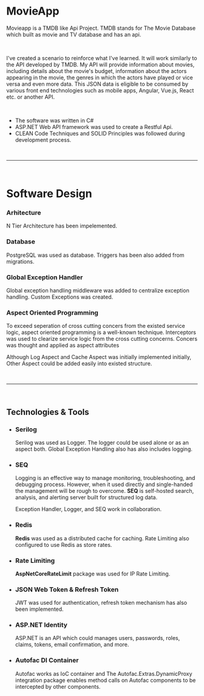 # MovieApp

Movieapp is a TMDB like Api Project. TMDB stands for The Movie Database which built as movie and TV database and has an api.

<br>

I've created a scenario to reinforce what I've learned. It will work similarly to the API developed by TMDB. My API will provide information about movies, including details about the movie's budget, information about the actors appearing in the movie, the genres in which the actors have played or vice versa and even more data.
This JSON data is eligible to be consumed by various front end technologies such as mobile apps, Angular, Vue.js, React etc. or another API.

<br>

* The software was written in C#
* ASP.NET Web API framework was used to create a Restful Api.
* CLEAN Code Techniques and SOLID Principles was followed during development process.

<br>
<hr>
<br>

# Software Design

### Arhitecture
N Tier Architecture has been impelemented.

### Database
PostgreSQL was used as database. Triggers has been also added from migrations.

### Global Exception Handler
Global exception handling middleware was added to centralize exception handling. Custom Exceptions was created.

### Aspect Oriented Programming
To exceed seperation of cross cutting concers from the existed service logic, aspect oriented programming is a well-known technique.
Interceptors was used to clearize service logic from the cross cutting concerns. Concers was thought and applied as aspect attributes

Although Log Aspect and Cache Aspect was initially implemented initially, Other Aspect could be added easily into existed structure.

<br>
<hr>
<br>


## Technologies & Tools

<ul>
  <li>
    <h3>Serilog</h3>
    <p>Serilog was used as Logger. The logger could be used alone or as an aspect both. Global Exception Handling also has also includes logging.</p>
  </li>
  <li>
    <h3>SEQ</h3>
    <p>Logging is an effective way to manage monitoring, troubleshooting, and debugging process. However, when it used directly and single-handed the management will be rough to overcome. <strong>SEQ</strong> is self-hosted search, analysis, and alerting server built for structured log data.</p>
    <p>Exception Handler, Logger, and SEQ work in collaboration.</p>
  </li>
  <li>
    <h3>Redis</h3>
    <p><strong>Redis</strong> was used as a distributed cache for caching. Rate Limiting also configured to use Redis as store rates.</p>
  </li>
  <li>
    <h3>Rate Limiting</h3>
    <p><strong>AspNetCoreRateLimit</strong> package was used for IP Rate Limiting.</p>
  </li>
  <li>
    <h3>JSON Web Token & Refresh Token</h3>
    <p>JWT was used for authentication, refresh token mechanism has also been implemented.</p>
  </li>
  <li>
    <h3>ASP.NET Identity</h3>
    <p>ASP.NET is an API which could manages users, passwords, roles, claims, tokens, email confirmation, and more.</p>
  </li>
  <li>
    <h3>Autofac DI Container</h3>
    <p>Autofac works as IoC container and The Autofac.Extras.DynamicProxy integration package enables method calls on Autofac components to be intercepted by other components. </p>
  </li>
</ul>










